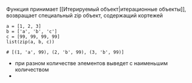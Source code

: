 Функция принимает [[Итерируемый объект|итерационные объекты]], возвращает специальный zip объект, содержащий кортежей

```
a = [1, 2, 3]
b = ['a', 'b', 'c']
с = [99, 99, 99, 99]
list(zip(a, b, c))

# [(1, 'a', 99), (2, 'b', 99), (3, 'b', 99)]
```

- при разном количестве элементов выведет с наименьшим количеством 
- 